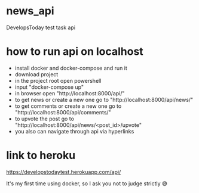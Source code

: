 # news_api
DevelopsToday test task api

# how to run api on localhost
  - install docker and docker-compose and run it
  - download project
  - in the project root open powershell
  - input "docker-compose up"
  - in browser open "http://localhost:8000/api/"
  - to get news or create a new one go to "http://localhost:8000/api/news/"
  - to get comments or create a new one go to "http://localhost:8000/api/comments/"
  - to upvote the post go to "http://localhost:8000/api/news/<post_id>/upvote"
  - you also can navigate through api via hyperlinks

# link to heroku
https://developstodaytest.herokuapp.com/api/

It's my first time using docker, so I ask you not to judge strictly :sweat_smile:
